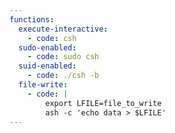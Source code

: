 ```yaml
---
functions:
  execute-interactive:
    - code: csh
  sudo-enabled:
    - code: sudo csh
  suid-enabled:
    - code: ./csh -b
  file-write:
    - code: |
        export LFILE=file_to_write
        ash -c 'echo data > $LFILE'
---
```

